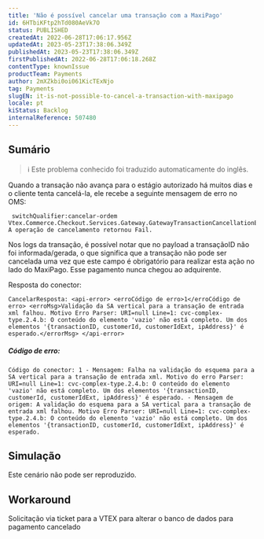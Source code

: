 ```yaml
---
title: 'Não é possível cancelar uma transação com a MaxiPago'
id: 6HTbiKFtp2hTd080AeVk7O
status: PUBLISHED
createdAt: 2022-06-28T17:06:17.956Z
updatedAt: 2023-05-23T17:38:06.349Z
publishedAt: 2023-05-23T17:38:06.349Z
firstPublishedAt: 2022-06-28T17:06:18.268Z
contentType: knownIssue
productTeam: Payments
author: 2mXZkbi0oi061KicTExNjo
tag: Payments
slugEN: it-is-not-possible-to-cancel-a-transaction-with-maxipago
locale: pt
kiStatus: Backlog
internalReference: 507480
---
```


## Sumário

>ℹ️ Este problema conhecido foi traduzido automaticamente do inglês.

Quando a transação não avança para o estágio autorizado há muitos dias e o cliente tenta cancelá-la, ele recebe a seguinte mensagem de erro no OMS:

     switchQualifier:cancelar-ordem Vtex.Commerce.Checkout.Services.Gateway.GatewayTransactionCancellationException: A operação de cancelamento retornou Fail.

Nos logs da transação, é possível notar que no payload a transaçãoID não foi informada/gerada, o que significa que a transação não pode ser cancelada uma vez que este campo é obrigatório para realizar esta ação no lado do MaxiPago. Esse pagamento nunca chegou ao adquirente.

Resposta do conector:

    CancelarResposta: <api-error> <erroCódigo de erro>1</erroCódigo de erro> <erroMsg>Validação da SA vertical para a transação de entrada xml falhou. Motivo Erro Parser: URI=null Line=1: cvc-complex-type.2.4.b: O conteúdo do elemento 'vazio' não está completo. Um dos elementos '{transactionID, customerId, customerIdExt, ipAddress}' é esperado.</errorMsg> </api-error>

##### Código de erro:

    Código do conector: 1 - Mensagem: Falha na validação do esquema para a SA vertical para a transação de entrada xml. Motivo do erro Parser: URI=null Line=1: cvc-complex-type.2.4.b: O conteúdo do elemento 'vazio' não está completo. Um dos elementos '{transactionID, customerId, customerIdExt, ipAddress}' é esperado. - Mensagem de origem: A validação do esquema para a SA vertical para a transação de entrada xml falhou. Motivo Erro Parser: URI=null Line=1: cvc-complex-type.2.4.b: O conteúdo do elemento 'vazio' não está completo. Um dos elementos '{transactionID, customerId, customerIdExt, ipAddress}' é esperado.


## Simulação

Este cenário não pode ser reproduzido.


## Workaround


Solicitação via ticket para a VTEX para alterar o banco de dados para pagamento cancelado

